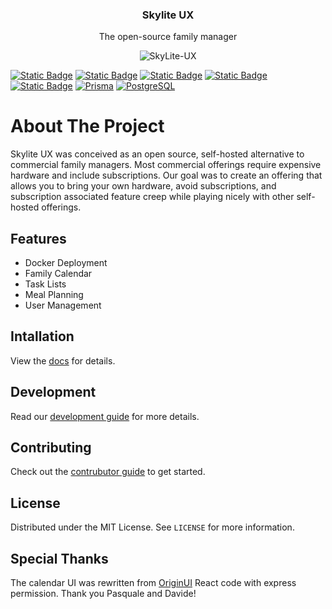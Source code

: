 <h3 align="center">Skylite UX</h3>

<p align="center">
    The open-source family manager
</p>

<p align="center">
<img src="https://github.com/user-attachments/assets/cf4b4b9f-c8db-4303-8fd0-58126a42382f" alt="SkyLite-UX"/>
</p>

[![Static Badge](https://img.shields.io/badge/Discord-lightgray?logo=discord)](https://discord.gg/KJn3YfWxn7)
[![Static Badge](https://img.shields.io/badge/Docker-lightgray?logo=docker)](https://docs.docker.com/get-started/get-docker/)
[![Static Badge](https://img.shields.io/badge/Nuxt-lightgray?logo=nuxt)](https://nuxt.com/docs/getting-started/introduction)
[![Static Badge](https://img.shields.io/badge/NuxtUI-lightgray?logo=nuxt)](https://ui.nuxt.com)
[![Static Badge](https://img.shields.io/badge/TailwindCSS-lightgray?logo=tailwindcss)](https://tailwindcss.com/docs/installation/using-vite)
[![Prisma](https://img.shields.io/badge/Prisma-2D3748?style=for-the-badge&logo=prisma&logoColor=white)](https://www.prisma.io/docs)
[![PostgreSQL](https://img.shields.io/badge/PostgreSQL-316192?style=for-the-badge&logo=postgresql&logoColor=white)](https://www.postgresql.org/docs/)

# About The Project

Skylite UX was conceived as an open source, self-hosted alternative to commercial family managers. Most commercial offerings require expensive hardware and include subscriptions. Our goal was to create an offering that allows you to bring your own hardware, avoid subscriptions, and subscription associated feature creep while playing nicely with other self-hosted offerings.

## Features

- Docker Deployment
- Family Calendar
- Task Lists
- Meal Planning
- User Management

## Intallation

View the [docs](https://wetzel402.github.io/Skylite-UX-docs/index.html#installation) for details.

## Development

Read our [development guide](https://wetzel402.github.io/Skylite-UX-docs/DEVELOPMENT.html) for more details.

## Contributing

Check out the [contrubutor guide](https://wetzel402.github.io/Skylite-UX-docs/CONTRIBUTING.html) to get started.

## License

Distributed under the MIT License. See `LICENSE` for more information.

## Special Thanks

The calendar UI was rewritten from [OriginUI](https://github.com/origin-space/ui-experiments) React code with express permission. Thank you Pasquale and Davide!
